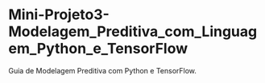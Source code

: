 # Mini-Projeto3-Modelagem_Preditiva_com_Linguagem_Python_e_TensorFlow
 Guia  de  Modelagem  Preditiva  com Python e TensorFlow.
